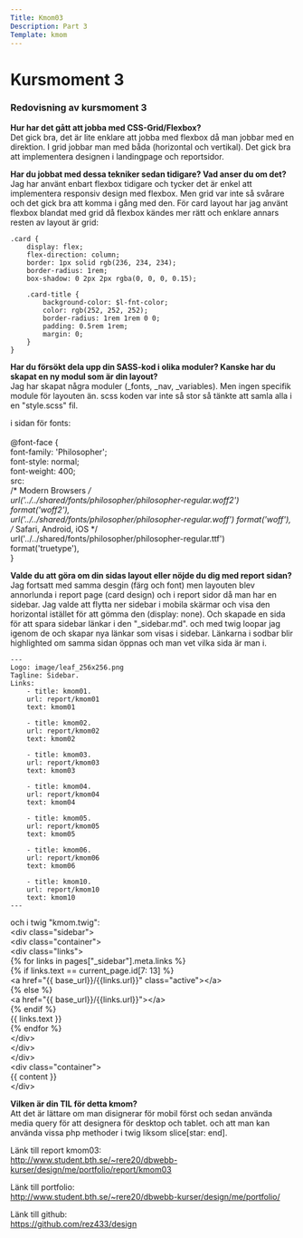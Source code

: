 ```yaml
---
Title: Kmom03
Description: Part 3
Template: kmom
---
```


Kursmoment 3
==================

### Redovisning av kursmoment 3


**Hur har det gått att jobba med CSS-Grid/Flexbox?** <br>
Det gick bra, det är lite enklare att jobba med flexbox då man jobbar med en direktion. I grid jobbar man med båda (horizontal och vertikal). Det gick bra att implementera designen i landingpage och reportsidor.



**Har du jobbat med dessa tekniker sedan tidigare? Vad anser du om det?**<br>
Jag har använt enbart flexbox tidigare och tycker det är enkel att implementera responsiv design med flexbox. Men grid var inte så svårare och det gick bra att komma i gång med den.
För card layout har jag använt flexbox blandat med grid då flexbox kändes mer rätt och enklare annars resten av layout är grid:

    .card {
        display: flex;
        flex-direction: column;
        border: 1px solid rgb(236, 234, 234);
        border-radius: 1rem;
        box-shadow: 0 2px 2px rgba(0, 0, 0, 0.15);

        .card-title {
            background-color: $l-fnt-color;
            color: rgb(252, 252, 252);
            border-radius: 1rem 1rem 0 0;
            padding: 0.5rem 1rem;
            margin: 0;
        }
    }



**Har du försökt dela upp din SASS-kod i olika moduler? Kanske har du skapat en ny modul som är din layout?**<br>
Jag har skapat några moduler (_fonts, _nav, _variables). Men ingen specifik module för layouten än. scss koden var inte så stor så tänkte att samla alla i en "style.scss" fil.

i sidan för fonts:<br><br>
    @font-face {<br>
        font-family: 'Philosopher';<br>
        font-style: normal;<br>
        font-weight: 400;<br>
        src:<br>
        /* Modern Browsers */<br>
        url('../../shared/fonts/philosopher/philosopher-regular.woff2') format('woff2'),<br>
        url('../../shared/fonts/philosopher/philosopher-regular.woff') format('woff'),<br>
        /* Safari, Android, iOS */<br>
        url('../../shared/fonts/philosopher/philosopher-regular.ttf') format('truetype'),<br>
    }<br>

**Valde du att göra om din sidas layout eller nöjde du dig med report sidan?**<br>
Jag fortsatt med samma desgin (färg och font) men layouten blev annorlunda i report page (card design) och i report sidor då man har en sidebar. Jag valde att flytta ner sidebar i mobila skärmar och visa den horizontal istället för att gömma den (display: none). Och skapade en sida för att spara sidebar länkar i den "_sidebar.md". och med twig loopar jag igenom de och skapar nya länkar som visas i sidebar. Länkarna i sodbar blir highlighted om samma sidan öppnas och man vet vilka sida är man i.


    ---
    Logo: image/leaf_256x256.png
    Tagline: Sidebar.
    Links:
        - title: kmom01.
        url: report/kmom01
        text: kmom01

        - title: kmom02.
        url: report/kmom02
        text: kmom02
        
        - title: kmom03.
        url: report/kmom03
        text: kmom03

        - title: kmom04.
        url: report/kmom04
        text: kmom04

        - title: kmom05.
        url: report/kmom05
        text: kmom05

        - title: kmom06.
        url: report/kmom06
        text: kmom06

        - title: kmom10.
        url: report/kmom10
        text: kmom10
    ---

och i twig "kmom.twig":<br>
        &lt;div class="sidebar"&gt;<br>
            &lt;div class="container"&gt;<br>
                &lt;div class="links"&gt;<br>
                    {% for links in pages["_sidebar"].meta.links %}<br>
                        {% if links.text == current_page.id[7: 13] %}<br>
                            &lt;a href="{{ base_url}}/{{links.url}}" class="active"&gt;&lt;/a&gt;<br>
                        {% else %}<br>
                            &lt;a href="{{ base_url}}/{{links.url}}"&gt;&lt;/a&gt;<br>
                        {% endif %}<br>
                        {{ links.text }}<br>
                    {% endfor %}<br>
                &lt;/div&gt;<br>
            &lt;/div&gt;<br>
        &lt;/div&gt;<br>
        &lt;div class="container"&gt;<br>
            {{ content }}<br>
        &lt;/div&gt;<br>


**Vilken är din TIL för detta kmom?**<br>
Att det är lättare om man disignerar för mobil först och sedan använda media query för att designera för desktop och tablet. och att man kan använda vissa php methoder i twig liksom slice[star: end].


Länk till report kmom03:<br>
http://www.student.bth.se/~rere20/dbwebb-kurser/design/me/portfolio/report/kmom03

Länk till portfolio:<br>
http://www.student.bth.se/~rere20/dbwebb-kurser/design/me/portfolio/

Länk till github:<br>
https://github.com/rez433/design

